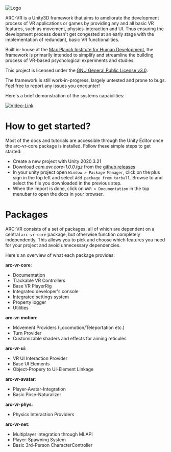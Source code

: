 ![Logo](https://github.com/MPIB/arc-vr/blob/main/Packages/com.avr.core/Package_Resources/avr_logo_bw_wide.png?raw=true)

ARC-VR is a Unity3D framework that aims to ameliorate the development process of VR applications or games by providing any and all basic VR features, such as movement, physics-interaction and UI. Thus ensuring the development process doesn't get congested at an early stage with the implementation of redundant, basic VR functionalities.

Built in-house at the [Max Planck Institute for Human Development](https://www.mpib-berlin.mpg.de/en), the framework is primarily intended to simplify and streamline the building process of VR-based psychological experiments and studies.

This project is licensed under the [GNU General Public License v3.0](https://github.com/MPIB/arc-vr/blob/main/LICENSE).

The framework is still work-in-progress, largely untested and prone to bugs. Feel free to report any issues you encounter!

Here's a brief demonstration of the systems capabilities:

[![Video-Link](https://img.youtube.com/vi/NHDEzg9Detg/0.jpg)](https://www.youtube.com/watch?v=NHDEzg9Detg)

# How to get started?

Most of the docs and tutorials are accessible through the Unity Editor once the arc-vr-core package is installed. Follow these simple steps to get started:
- Create a new project with Unity 2020.3.21
- Download *com.avr.core-1.0.0.tgz* from the [github releases](https://github.com/MPIB/arc-vr/releases)
- In your unity project open `Window > Package Manager`, click on the plus sign in the top left and select `Add package from tarball`. Browse to and select the file you downloaded in the previous step.
- When the import is done, click on `AVR > Documentation` in the top menubar to open the docs in your browser.

# Packages

ARC-VR consists of a set of packages, all of which are dependent on a central `arc-vr-core` package, but otherwise function completely independently.
This allows you to pick and choose which features you need for your project and avoid unnecessary dependencies.

Here's an overview of what each package provides:

**arc-vr-core**:
- Documentation
- Trackable VR Controllers
- Base VR PlayerRig
- Integrated developer's console
- Integrated settings system
- Property logger
- Utilities

**arc-vr-motion**:
- Movement Providers (Locomotion/Teleportation etc.)
- Turn Provider
- Customizable shaders and effects for aiming reticules

**arc-vr-ui**:
- VR UI Interaction Provider
- Base UI Elements
- Object-Propery to UI-Element Linkage

**arc-vr-avatar**:
- Player-Avatar-Integration
- Basic Pose-Naturalizer

**arc-vr-phys**:
- Physics Interaction Providers

**arc-vr-net**:
- Multiplayer integration through MLAPI
- Player-Spawning System
- Basic 3rd-Person CharacterController
